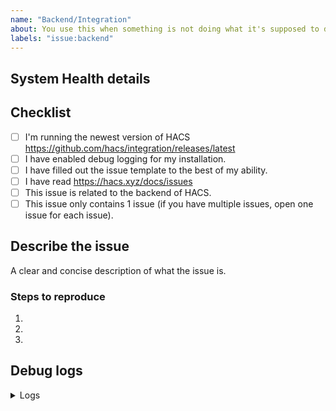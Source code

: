 ```yaml
---
name: "Backend/Integration"
about: You use this when something is not doing what it's supposed to do.
labels: "issue:backend"
---
```


<!-- Learn how to submit an issue here https://hacs.xyz/docs/issues -->
<!-- Before you open a new issue, search through the existing issues to see if others have had the same problem.-->

## System Health details

<!--
In the table below you are expected to add information under the "Value" part

Paste the data from the System Health card in Home Assistant
https://www.home-assistant.io//more-info/system-health#github-issues
-->



## Checklist

<!-- You need to check ALL these boxes (tasks), if you do not do that, your issue is incomplete and may be closed -->

- [ ] I'm running the newest version of HACS <https://github.com/hacs/integration/releases/latest>
- [ ] I have enabled debug logging for my installation.
- [ ] I have filled out the issue template to the best of my ability.
- [ ] I have read <https://hacs.xyz/docs/issues>
- [ ] This issue is related to the backend of HACS.
- [ ] This issue only contains 1 issue (if you have multiple issues, open one issue for each issue).

## Describe the issue

A clear and concise description of what the issue is.

### Steps to reproduce

<!-- Without steps to reproduce, it will be hard to fix, it is very important that you fill out this part, issues without it will be closed -->

1.
2.
3.

## Debug logs

<!-- To enable debug logs check this https://hacs.xyz/docs/basic/logs -->

<details>
  <summary>Logs</summary>

```

PASTE YOUR DEBUG LOGS HERE

```

</details>

<!-- IssueTemplateID: issue_backend -->
